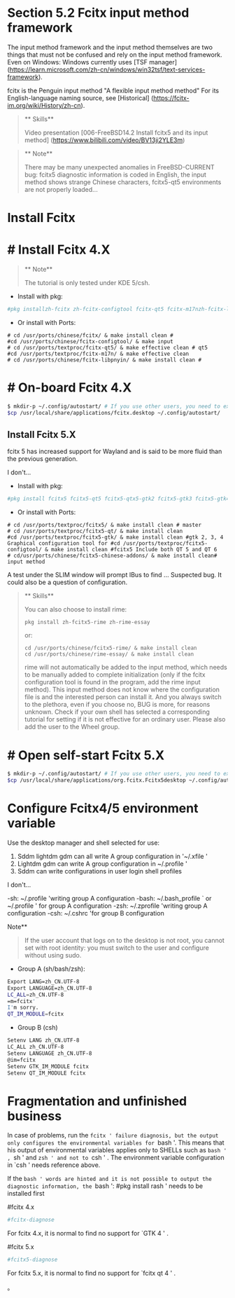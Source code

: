 # Section 5.2 Fcitx input method framework

The input method framework and the input method themselves are two things that must not be confused and rely on the input method framework. Even on Windows: Windows currently uses [TSF manager] (https://learn.microsoft.com/zh-cn/windows/win32tsf/text-services-framework).

fcitx is the Penguin input method "A flexible input method method" For its English-language naming source, see [Historical] (https://fcitx-im.org/wiki/History/zh-cn).

>** Skills**
>
>Video presentation [006-FreeBSD14.2 Install fcitx5 and its input method] (https://www.bilibili.com/video/BV13ji2YLE3m)


> ** Note**
>
> There may be many unexpected anomalies in FreeBSD-CURRENT bug: fcitx5 diagnostic information is coded in English, the input method shows strange Chinese characters, fcitx5-qt5 environments are not properly loaded...

# Install Fcitx

# # Install Fcitx 4.X

> ** Note**
>
> The tutorial is only tested under KDE 5/csh.

- Install with pkg:


```sh '
#pkg installzh-fcitx zh-fcitx-configtool fcitx-qt5 fcitx-m17nzh-fcitx-libpiniin
````

- Or install with Ports:

````
# cd /usr/ports/chinese/fcitx/ & make install clean #
#cd /usr/ports/chinese/fcitx-configtool/ & make input
# cd /usr/ports/textproc/fcitx-qt5/ & make effective clean # qt5
#cd /usr/ports/textproc/fcitx-m17n/ & make effective clean
# cd /usr/ports/chinese/fcitx-libpnyin/ & make install clean #
````


# # On-board Fcitx 4.X

```sh '
$ mkdir-p ~/.config/autostart/ # If you use other users, you need to execute it under its command
$cp /usr/local/share/applications/fcitx.desktop ~/.config/autostart/
````

## Install Fcitx 5.X

fcitx 5 has increased support for Wayland and is said to be more fluid than the previous generation.

I don't...

- Install with pkg:

```sh '
#pkg install fcitx5 fcitx5-qt5 fcitx5-qtx5-gtk2 fcitx5-gtk3 fcitx5-gtk4 fcitx5-configtool-qt5 fcitx5-qt6 zh-fcitx5chinese-addons
````

- Or install with Ports:

````
# cd /usr/ports/textproc/fcitx5/ & make install clean # master
# cd /usr/ports/textproc/fcitx5-qt/ & make install clean
#cd /usr/ports/textproc/fcitx5-gtk/ & make install clean #gtk 2, 3, 4
Graphical configuration tool for #cd /usr/ports/textproc/fcitx5-configtool/ & make install clean #fcitx5 Include both QT 5 and QT 6
# cd/usr/ports/chinese/fcitx5-chinese-addons/ & make install clean# input method
````


A test under the SLIM window will prompt IBus to find ... Suspected bug. It could also be a question of configuration.

> ** Skills**
>
> You can also choose to install rime:
>
> ````
>pkg install zh-fcitx5-rime zh-rime-essay
> ````
>
> or:
>
> ````
>cd /usr/ports/chinese/fcitx5-rime/ & make install clean
>cd /usr/ports/chinese/rime-essay/ & make install clean
> ````
>
> rime will not automatically be added to the input method, which needs to be manually added to complete initialization (only if the fcitx configuration tool is found in the program, add the rime input method). This input method does not know where the configuration file is and the interested person can install it. And you always switch to the plethora, even if you choose no, BUG is more, for reasons unknown. Check if your own shell has selected a corresponding tutorial for setting if it is not effective for an ordinary user. Please also add the user to the Wheel group.


# # Open self-start Fcitx 5.X

```sh '
$ mkdir-p ~/.config/autostart/ # If you use other users, you need to execute it under its command
$cp /usr/local/share/applications/org.fcitx.Fcitx5desktop ~/.config/autistart/
````


# Configure Fcitx4/5 environment variable

Use the desktop manager and shell selected for use:

1. Sddm lightdm gdm can all write A group configuration in '~/.xfile '
2. Lightdm gdm can write A group configuration in ~/.profile '
3. Sddm can write configurations in user login shell profiles

I don't...

-sh: ~/.profile 'writing group A configuration
-bash: ~/.bash_profile ` or ~/.profile ' for group A configuration
-zsh: ~/.zprofile 'writing group A configuration
-csh: ~/.cshrc 'for group B configuration

Note**
>
> If the user account that logs on to the desktop is not root, you cannot set with root identity: you must switch to the user and configure without using sudo.

- Group A (sh/bash/zsh):

```sh '
Export LANG=zh_CN.UTF-8
Export LANGUAGE=zh_CN.UTF-8
LC_ALL=zh_CN.UTF-8
=m=fcitx'
I'm sorry.
QT_IM_MODULE=fcitx
````

- Group B (csh)

```sh '
Setenv LANG zh_CN.UTF-8
LC_ALL zh_CN.UTF-8
Setenv LANGUAGE zh_CN.UTF-8
@im=fcitx
Setenv GTK_IM_MODULE fcitx
Setenv QT_IM_MODULE fcitx
````


# Fragmentation and unfinished business

In case of problems, run the `fcitx ' failure diagnosis, but the output only configures the environmental variables for `bash '. This means that his output of environmental variables applies only to SHELLs such as `bash ' , `sh ' and `zsh ' and not to `csh ' . The environment variable configuration in `csh ' needs reference above.

If the `bash ' words are hinted and it is not possible to output the diagnostic information, the `bash ': #pkg install rash ' needs to be installed first

#fcitx 4.x

```sh '
#fcitx-diagnose
````

For fcitx 4.x, it is normal to find no support for `GTK 4 ' .

#fcitx 5.x

```sh '
#fcitx5-diagnose
````

For fcitx 5.x, it is normal to find no support for `fcitx qt 4 ' .

。